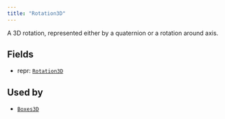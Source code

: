 ```yaml
---
title: "Rotation3D"
---
```


A 3D rotation, represented either by a quaternion or a rotation around axis.

## Fields

* repr: [`Rotation3D`](../datatypes/rotation3d.md)


## Used by

* [`Boxes3D`](../archetypes/boxes3d.md)
